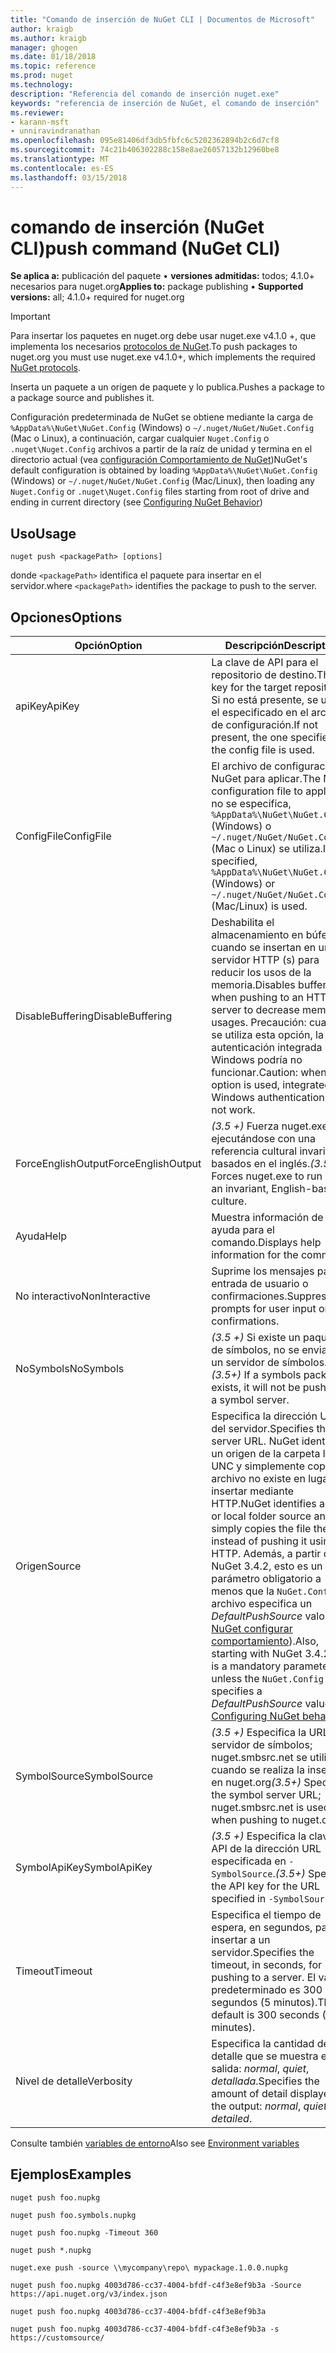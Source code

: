 ```yaml
---
title: "Comando de inserción de NuGet CLI | Documentos de Microsoft"
author: kraigb
ms.author: kraigb
manager: ghogen
ms.date: 01/18/2018
ms.topic: reference
ms.prod: nuget
ms.technology: 
description: "Referencia del comando de inserción nuget.exe"
keywords: "referencia de inserción de NuGet, el comando de inserción"
ms.reviewer:
- karann-msft
- unniravindranathan
ms.openlocfilehash: 095e81406df3db5fbfc6c5202362894b2c6d7cf8
ms.sourcegitcommit: 74c21b406302288c158e8ae26057132b12960be8
ms.translationtype: MT
ms.contentlocale: es-ES
ms.lasthandoff: 03/15/2018
---
```

# <a name="push-command-nuget-cli"></a><span data-ttu-id="369ca-104">comando de inserción (NuGet CLI)</span><span class="sxs-lookup"><span data-stu-id="369ca-104">push command (NuGet CLI)</span></span>

<span data-ttu-id="369ca-105">**Se aplica a:** publicación del paquete &bullet; **versiones admitidas:** todos; 4.1.0+ necesarios para nuget.org</span><span class="sxs-lookup"><span data-stu-id="369ca-105">**Applies to:** package publishing &bullet; **Supported versions:** all; 4.1.0+ required for nuget.org</span></span>

> [!Important]
> <span data-ttu-id="369ca-106">Para insertar los paquetes en nuget.org debe usar nuget.exe v4.1.0 +, que implementa los necesarios [protocolos de NuGet](../api/nuget-protocols.md).</span><span class="sxs-lookup"><span data-stu-id="369ca-106">To push packages to nuget.org you must use nuget.exe v4.1.0+, which implements the required [NuGet protocols](../api/nuget-protocols.md).</span></span>

<span data-ttu-id="369ca-107">Inserta un paquete a un origen de paquete y lo publica.</span><span class="sxs-lookup"><span data-stu-id="369ca-107">Pushes a package to a package source and publishes it.</span></span>

<span data-ttu-id="369ca-108">Configuración predeterminada de NuGet se obtiene mediante la carga de `%AppData%\NuGet\NuGet.Config` (Windows) o `~/.nuget/NuGet/NuGet.Config` (Mac o Linux), a continuación, cargar cualquier `Nuget.Config` o `.nuget\Nuget.Config` archivos a partir de la raíz de unidad y termina en el directorio actual (vea [configuración Comportamiento de NuGet](../consume-packages/configuring-nuget-behavior.md))</span><span class="sxs-lookup"><span data-stu-id="369ca-108">NuGet's default configuration is obtained by loading `%AppData%\NuGet\NuGet.Config` (Windows) or `~/.nuget/NuGet/NuGet.Config` (Mac/Linux), then loading any `Nuget.Config` or `.nuget\Nuget.Config` files starting from root of drive and ending in current directory (see [Configuring NuGet Behavior](../consume-packages/configuring-nuget-behavior.md))</span></span>

## <a name="usage"></a><span data-ttu-id="369ca-109">Uso</span><span class="sxs-lookup"><span data-stu-id="369ca-109">Usage</span></span>

```cli
nuget push <packagePath> [options]
```

<span data-ttu-id="369ca-110">donde `<packagePath>` identifica el paquete para insertar en el servidor.</span><span class="sxs-lookup"><span data-stu-id="369ca-110">where `<packagePath>` identifies the package to push to the server.</span></span>

## <a name="options"></a><span data-ttu-id="369ca-111">Opciones</span><span class="sxs-lookup"><span data-stu-id="369ca-111">Options</span></span>

| <span data-ttu-id="369ca-112">Opción</span><span class="sxs-lookup"><span data-stu-id="369ca-112">Option</span></span> | <span data-ttu-id="369ca-113">Descripción</span><span class="sxs-lookup"><span data-stu-id="369ca-113">Description</span></span> |
| --- | --- |
| <span data-ttu-id="369ca-114">apiKey</span><span class="sxs-lookup"><span data-stu-id="369ca-114">ApiKey</span></span> | <span data-ttu-id="369ca-115">La clave de API para el repositorio de destino.</span><span class="sxs-lookup"><span data-stu-id="369ca-115">The API key for the target repository.</span></span> <span data-ttu-id="369ca-116">Si no está presente, se utiliza el especificado en el archivo de configuración.</span><span class="sxs-lookup"><span data-stu-id="369ca-116">If not present,  the one specified in the config file is used.</span></span> |
| <span data-ttu-id="369ca-117">ConfigFile</span><span class="sxs-lookup"><span data-stu-id="369ca-117">ConfigFile</span></span> | <span data-ttu-id="369ca-118">El archivo de configuración de NuGet para aplicar.</span><span class="sxs-lookup"><span data-stu-id="369ca-118">The NuGet configuration file to apply.</span></span> <span data-ttu-id="369ca-119">Si no se especifica, `%AppData%\NuGet\NuGet.Config` (Windows) o `~/.nuget/NuGet/NuGet.Config` (Mac o Linux) se utiliza.</span><span class="sxs-lookup"><span data-stu-id="369ca-119">If not specified, `%AppData%\NuGet\NuGet.Config` (Windows) or `~/.nuget/NuGet/NuGet.Config` (Mac/Linux) is used.</span></span>|
| <span data-ttu-id="369ca-120">DisableBuffering</span><span class="sxs-lookup"><span data-stu-id="369ca-120">DisableBuffering</span></span> | <span data-ttu-id="369ca-121">Deshabilita el almacenamiento en búfer cuando se insertan en un servidor HTTP (s) para reducir los usos de la memoria.</span><span class="sxs-lookup"><span data-stu-id="369ca-121">Disables buffering when pushing to an HTTP(s) server to decrease memory usages.</span></span> <span data-ttu-id="369ca-122">Precaución: cuando se utiliza esta opción, la autenticación integrada de Windows podría no funcionar.</span><span class="sxs-lookup"><span data-stu-id="369ca-122">Caution: when this option is used, integrated Windows authentication might not work.</span></span> |
| <span data-ttu-id="369ca-123">ForceEnglishOutput</span><span class="sxs-lookup"><span data-stu-id="369ca-123">ForceEnglishOutput</span></span> | <span data-ttu-id="369ca-124">*(3.5 +)*  Fuerza nuget.exe ejecutándose con una referencia cultural invariable, basados en el inglés.</span><span class="sxs-lookup"><span data-stu-id="369ca-124">*(3.5+)* Forces nuget.exe to run using an invariant, English-based culture.</span></span> |
| <span data-ttu-id="369ca-125">Ayuda</span><span class="sxs-lookup"><span data-stu-id="369ca-125">Help</span></span> | <span data-ttu-id="369ca-126">Muestra información de ayuda para el comando.</span><span class="sxs-lookup"><span data-stu-id="369ca-126">Displays help information for the command.</span></span> |
| <span data-ttu-id="369ca-127">No interactivo</span><span class="sxs-lookup"><span data-stu-id="369ca-127">NonInteractive</span></span> | <span data-ttu-id="369ca-128">Suprime los mensajes para la entrada de usuario o confirmaciones.</span><span class="sxs-lookup"><span data-stu-id="369ca-128">Suppresses prompts for user input or confirmations.</span></span> |
| <span data-ttu-id="369ca-129">NoSymbols</span><span class="sxs-lookup"><span data-stu-id="369ca-129">NoSymbols</span></span> | <span data-ttu-id="369ca-130">*(3.5 +)*  Si existe un paquete de símbolos, no se enviarán a un servidor de símbolos.</span><span class="sxs-lookup"><span data-stu-id="369ca-130">*(3.5+)* If a symbols package exists, it will not be pushed to a symbol server.</span></span> |
| <span data-ttu-id="369ca-131">Origen</span><span class="sxs-lookup"><span data-stu-id="369ca-131">Source</span></span> | <span data-ttu-id="369ca-132">Especifica la dirección URL del servidor.</span><span class="sxs-lookup"><span data-stu-id="369ca-132">Specifies the server URL.</span></span> <span data-ttu-id="369ca-133">NuGet identifica un origen de la carpeta local o UNC y simplemente copia el archivo no existe en lugar de insertar mediante HTTP.</span><span class="sxs-lookup"><span data-stu-id="369ca-133">NuGet identifies a UNC or local folder source and simply copies the file there instead of pushing it using HTTP.</span></span>  <span data-ttu-id="369ca-134">Además, a partir de NuGet 3.4.2, esto es un parámetro obligatorio a menos que la `NuGet.Config` archivo especifica un *DefaultPushSource* valor (vea [NuGet configurar comportamiento](../consume-packages/configuring-nuget-behavior.md)).</span><span class="sxs-lookup"><span data-stu-id="369ca-134">Also, starting with NuGet 3.4.2, this is a mandatory parameter unless the `NuGet.Config` file specifies a *DefaultPushSource* value (see [Configuring NuGet behavior](../consume-packages/configuring-nuget-behavior.md)).</span></span> |
| <span data-ttu-id="369ca-135">SymbolSource</span><span class="sxs-lookup"><span data-stu-id="369ca-135">SymbolSource</span></span> | <span data-ttu-id="369ca-136">*(3.5 +)*  Especifica la URL del servidor de símbolos; nuget.smbsrc.net se utiliza cuando se realiza la inserción en nuget.org</span><span class="sxs-lookup"><span data-stu-id="369ca-136">*(3.5+)* Specifies the symbol server URL; nuget.smbsrc.net is used when pushing to nuget.org</span></span> |
| <span data-ttu-id="369ca-137">SymbolApiKey</span><span class="sxs-lookup"><span data-stu-id="369ca-137">SymbolApiKey</span></span> | <span data-ttu-id="369ca-138">*(3.5 +)*  Especifica la clave de API de la dirección URL especificada en `-SymbolSource`.</span><span class="sxs-lookup"><span data-stu-id="369ca-138">*(3.5+)* Specifies the API key for the URL specified in `-SymbolSource`.</span></span> |
| <span data-ttu-id="369ca-139">Timeout</span><span class="sxs-lookup"><span data-stu-id="369ca-139">Timeout</span></span> | <span data-ttu-id="369ca-140">Especifica el tiempo de espera, en segundos, para insertar a un servidor.</span><span class="sxs-lookup"><span data-stu-id="369ca-140">Specifies the timeout, in seconds, for pushing to a server.</span></span> <span data-ttu-id="369ca-141">El valor predeterminado es 300 segundos (5 minutos).</span><span class="sxs-lookup"><span data-stu-id="369ca-141">The default is 300 seconds (5 minutes).</span></span> |
| <span data-ttu-id="369ca-142">Nivel de detalle</span><span class="sxs-lookup"><span data-stu-id="369ca-142">Verbosity</span></span> | <span data-ttu-id="369ca-143">Especifica la cantidad de detalle que se muestra en la salida: *normal*, *quiet*, *detallada*.</span><span class="sxs-lookup"><span data-stu-id="369ca-143">Specifies the amount of detail displayed in the output: *normal*, *quiet*, *detailed*.</span></span> |

<span data-ttu-id="369ca-144">Consulte también [variables de entorno](cli-ref-environment-variables.md)</span><span class="sxs-lookup"><span data-stu-id="369ca-144">Also see [Environment variables](cli-ref-environment-variables.md)</span></span>

## <a name="examples"></a><span data-ttu-id="369ca-145">Ejemplos</span><span class="sxs-lookup"><span data-stu-id="369ca-145">Examples</span></span>

```cli
nuget push foo.nupkg

nuget push foo.symbols.nupkg

nuget push foo.nupkg -Timeout 360

nuget push *.nupkg

nuget.exe push -source \\mycompany\repo\ mypackage.1.0.0.nupkg

nuget push foo.nupkg 4003d786-cc37-4004-bfdf-c4f3e8ef9b3a -Source https://api.nuget.org/v3/index.json

nuget push foo.nupkg 4003d786-cc37-4004-bfdf-c4f3e8ef9b3a

nuget push foo.nupkg 4003d786-cc37-4004-bfdf-c4f3e8ef9b3a -s https://customsource/
```
